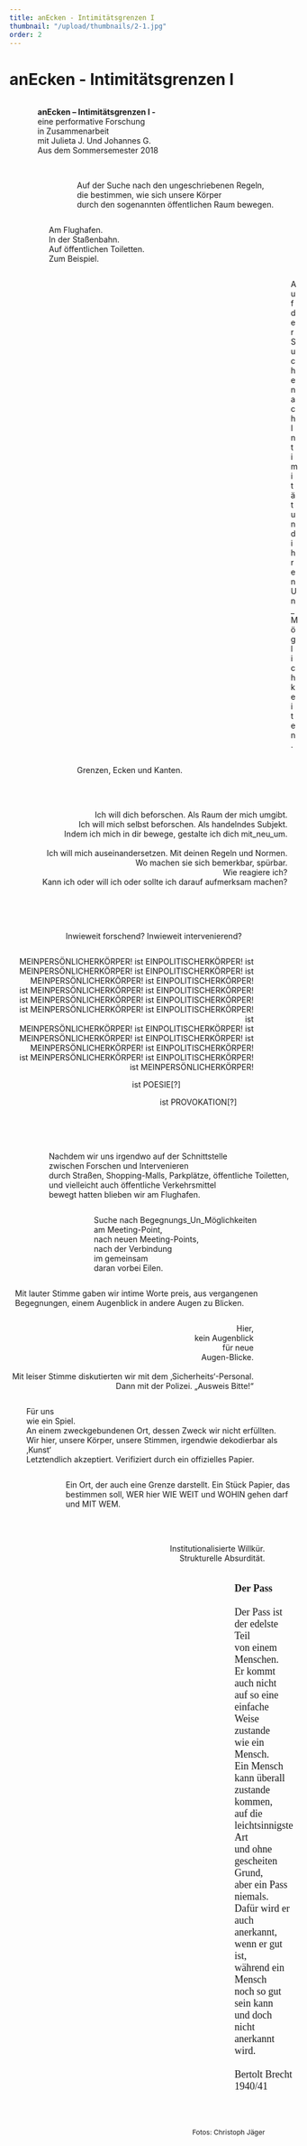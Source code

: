```yaml
---
title: anEcken - Intimitätsgrenzen I
thumbnail: "/upload/thumbnails/2-1.jpg"
order: 2
---
```

# anEcken - Intimitätsgrenzen I

<img :src="$withBase('/upload/2-1.jpg')" style="  margin-left: auto;margin-right: auto;max-width:1024px; display: block;"> 

<p style="text-align:left;margin-left: 50px;"><b>anEcken – Intimitätsgrenzen I -</b> <br>    
eine performative Forschung <br>
in Zusammenarbeit <br>
mit Julieta J. Und Johannes G.<br>
Aus dem Sommersemester 2018<br></p>

<img :src="$withBase('/upload/2-2.jpg')" style="  margin-left: auto;margin-right: 50px;max-width:700px; display: block;">

<p style="text-align:left;margin-left: 120px;">
<br>
Auf der Suche nach den ungeschriebenen Regeln, <br>
die bestimmen, wie sich unsere Körper <br>
durch den sogenannten öffentlichen Raum bewegen.
</p>

<img :src="$withBase('/upload/2-3.1.jpg')" style="  margin-left: auto;margin-right: 10px;max-width:500px; display: block;">

<p style="text-align:left;margin-left: 70px;"> 
Am Flughafen.<br>
In der Staßenbahn.<br>
Auf öffentlichen Toiletten.<br>
Zum Beispiel.
</p>

<img :src="$withBase('/upload/2-3.2.jpg')" style="  margin-left: auto;margin-right: 5px;max-width:450px; display: block;">

<p style="text-align:left;margin-left: 500px;"> 
Auf der Suche nach Intimität <br>
und ihren Un_Möglichkeiten.
</p>

<img :src="$withBase('/upload/2-3.3.jpg')" style="  margin-left: auto;margin-right: 20px;max-width:450px; display: block;">

<p style="text-align:left;margin-left: 120px;"> 
Grenzen, Ecken und Kanten.
</p>

<img :src="$withBase('/upload/2-3.4.jpg')" style="  margin-left: auto;margin-right: 5px;max-width:550px; display: block;">

<p style="text-align:right;margin-right: 10px;">
<br> <br>
Ich will dich beforschen. Als Raum der mich umgibt.<br>
Ich will mich selbst beforschen. Als handelndes Subjekt.<br>
Indem ich mich in dir bewege, gestalte ich dich mit_neu_um.<br>
<br>
Ich will mich auseinandersetzen. Mit deinen Regeln und Normen.<br>
Wo machen sie sich bemerkbar, spürbar.<br>
Wie reagiere ich? <br>
Kann ich oder will ich oder sollte ich darauf aufmerksam machen?<br>
</p>

<img :src="$withBase('/upload/2-3.5.jpg')" style="  margin-left: 50px;margin-right: auto;max-width:800px; display: block;">

<p style="text-align:left;margin-left: 100px;"> 
<br> <br> <br>
Inwieweit forschend? Inwieweit intervenierend? </p>

<img :src="$withBase('/upload/2-4.jpg')" style="  margin-left: auto;margin-right: 100px;max-width:750px; display: block;">

<p style="text-align:right;margin-right: 70px;"> 
MEINPERSÖNLICHERKÖRPER!
ist
EINPOLITISCHERKÖRPER!
ist
MEINPERSÖNLICHERKÖRPER!
ist
EINPOLITISCHERKÖRPER!
ist
MEINPERSÖNLICHERKÖRPER!
ist
EINPOLITISCHERKÖRPER! <br>
ist
MEINPERSÖNLICHERKÖRPER!
ist
EINPOLITISCHERKÖRPER!
ist
MEINPERSÖNLICHERKÖRPER!
ist
EINPOLITISCHERKÖRPER!
ist
MEINPERSÖNLICHERKÖRPER! 
ist
EINPOLITISCHERKÖRPER!
ist<br>
MEINPERSÖNLICHERKÖRPER!
ist
EINPOLITISCHERKÖRPER!
ist
MEINPERSÖNLICHERKÖRPER!
ist
EINPOLITISCHERKÖRPER!
ist
MEINPERSÖNLICHERKÖRPER! 
ist
EINPOLITISCHERKÖRPER!<br>
ist
MEINPERSÖNLICHERKÖRPER!
ist
EINPOLITISCHERKÖRPER!
ist
MEINPERSÖNLICHERKÖRPER! </p>
<p style="text-align:right;margin-right: 200px;"> 
ist
POESIE[?] </p>
<p style="text-align:right;margin-right: 100px;"> 
ist
PROVOKATION[?]
</p>

<img :src="$withBase('/upload/2-5.jpg')" style="  margin-left: auto;margin-right: auto;max-width:1200px; display: block;">

<p style="text-align:left;margin-left: 70px;"> 
<br> <br> <br>
Nachdem wir uns irgendwo auf der Schnittstelle <br>
zwischen Forschen und Intervenieren <br>
durch  Straßen, Shopping-Malls, Parkplätze, öffentliche Toiletten, <br>
und vielleicht auch öffentliche Verkehrsmittel <br>
bewegt hatten blieben wir am Flughafen. <br>
</p>

<img :src="$withBase('/upload/2-6.jpg')" style="  margin-left: auto;margin-right: 300px;max-width:350px; display: block;">

<p style="text-align:left;margin-left: 150px;"> 
Suche nach Begegnungs_Un_Möglichkeiten <br>
am Meeting-Point, <br>
nach neuen Meeting-Points, <br>
nach der Verbindung <br>
im gemeinsam<br>
daran vorbei Eilen. <br>
</p>

<img :src="$withBase('/upload/2-7.jpg')" style="  margin-left: 200px;margin-right: auto;max-width:700px; display: block;">

<p style="text-align:left;margin-left: 10px;"> 
Mit lauter Stimme gaben wir intime Worte preis, aus vergangenen Begegnungen, einem Augenblick in andere Augen zu Blicken. </p>

<img :src="$withBase('/upload/2-8.jpg')" style="  margin-left: auto;margin-right: 10px;max-width:700px; display: block;">

<p style="text-align:right;margin-right: 70px;"> 
Hier, <br> 
kein Augenblick <br>
für neue <br>
Augen-Blicke. <br><br>
Mit leiser Stimme diskutierten wir mit dem ‚Sicherheits‘-Personal. <br>
Dann mit der Polizei.
„Ausweis Bitte!“</p>

<img :src="$withBase('/upload/2-9.jpg')" style="  margin-left: 100px;margin-right: auto;max-width:700px; display: block;">

<p style="text-align:left;margin-left: 30px;"> 
Für uns <br>
wie ein Spiel. <br>
An einem zweckgebundenen Ort, dessen Zweck wir nicht erfüllten. <br>
Wir hier, unsere Körper, unsere Stimmen, irgendwie dekodierbar als ‚Kunst‘<br>
Letztendlich akzeptiert. Verifiziert durch ein offizielles Papier.<br>
</p>

<img :src="$withBase('/upload/2-10.jpg')" style="  margin-left: auto;margin-right: 5px;max-width:600px; display: block;">

<p style="text-align:left;margin-left: 100px;"> 
Ein Ort, der auch eine Grenze darstellt. Ein Stück Papier, das bestimmen soll, WER hier WIE WEIT und WOHIN gehen darf und MIT WEM. </p>

<img :src="$withBase('/upload/2-11.jpg')" style="  margin-left: 50;margin-right: auto;max-width:700px; display: block;">

<p style="text-align:right;margin-right: 50px;"> 
<br> <br>
Institutionalisierte Willkür. <br>
Strukturelle Absurdität. <br> <br>
</p>


<p style="font-family: Cursive; font-size: 18px; text-align:left;margin-left: 400px;">
<b>Der Pass</b> <br><br>
Der Pass ist der edelste Teil<br>
von einem Menschen.<br>
Er kommt auch nicht<br>
auf so eine einfache Weise zustande<br>
wie ein Mensch.<br>
Ein Mensch kann überall<br>
zustande kommen,<br>
auf die leichtsinnigste Art<br>
und ohne gescheiten Grund,<br>
aber ein Pass niemals.<br>
Dafür wird er auch anerkannt,<br>
wenn er gut ist,<br>
während ein Mensch<br>
noch so gut sein kann<br>
und doch nicht anerkannt wird.<br>
<br>
Bertolt Brecht 1940/41
</p>


<p style=" font-size: 12px; text-align:right;margin-right: 50px;">
<br> <br> <br>
Fotos: Christoph Jäger</p> 

